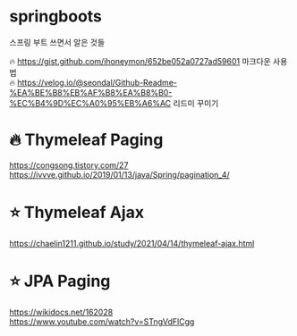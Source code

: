 # springboots
스프링 부트 쓰면서 알은 것들

:fire: https://gist.github.com/ihoneymon/652be052a0727ad59601 마크다운 사용법 
<br>
:fire: https://velog.io/@seondal/Github-Readme-%EA%BE%B8%EB%AF%B8%EA%B8%B0-%EC%B4%9D%EC%A0%95%EB%A6%AC 리드미 꾸미기 

:fire: Thymeleaf Paging
==========================================
https://congsong.tistory.com/27
<br>
https://ivvve.github.io/2019/01/13/java/Spring/pagination_4/

⭐ Thymeleaf Ajax
=====================
https://chaelin1211.github.io/study/2021/04/14/thymeleaf-ajax.html


⭐ JPA Paging
================
https://wikidocs.net/162028
<br>
https://www.youtube.com/watch?v=STngVdFlCgg